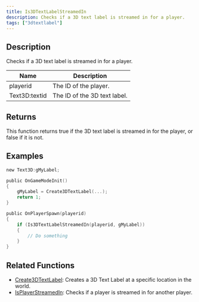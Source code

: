 ```yaml
---
title: Is3DTextLabelStreamedIn
description: Checks if a 3D text label is streamed in for a player.
tags: ["3dtextlabel"]
---
```


<VersionWarn version='omp v1.1.0.2612' />

## Description

Checks if a 3D text label is streamed in for a player.

| Name        | Description           |
| ----------- | --------------------- |
| playerid | The ID of the player. |
| Text3D:textid | The ID of the 3D text label.  |

## Returns

This function returns true if the 3D text label is streamed in for the player, or false if it is not.

## Examples

```c
new Text3D:gMyLabel;

public OnGameModeInit()
{
    gMyLabel = Create3DTextLabel(...);
    return 1;
}

public OnPlayerSpawn(playerid)
{
    if (Is3DTextLabelStreamedIn(playerid, gMyLabel))
    {
        // Do something
    }
}
```

## Related Functions

- [Create3DTextLabel](Create3DTextLabel): Creates a 3D Text Label at a specific location in the world.
- [IsPlayerStreamedIn](IsPlayerStreamedIn): Checks if a player is streamed in for another player.
